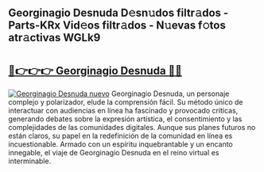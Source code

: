 ## Georginagio Desnuda D𝚎sn𝚞dos filtr𝚊dos - Parts-KRx Vid𝚎os filtr𝚊dos - N𝚞evas f𝚘tos atr𝚊ctivas WGLk9

# <h2><a href="http://mb7dx4h.tromn.icu/?c=Georginagio+Desnuda">🔗👉👉👉 Georginagio Desnuda 🔗🔗</a></h2>

[![Georginagio Desnuda nuevo](https://i.imgur.com/pEAQMta.gif)](http://mb7dx4h.tromn.icu/?c=Georginagio+Desnuda)
Georginagio Desnuda, un personaje complejo y polarizador, elude la comprensión fácil. Su método único de interactuar con audiencias en línea ha fascinado y provocado críticas, generando debates sobre la expresión artística, el consentimiento y las complejidades de las comunidades digitales. Aunque sus planes futuros no están claros, su papel en la redefinición de la comunidad en línea es incuestionable. Armado con un espíritu inquebrantable y un encanto innegable, el viaje de Georginagio Desnuda en el reino virtual es interminable.
